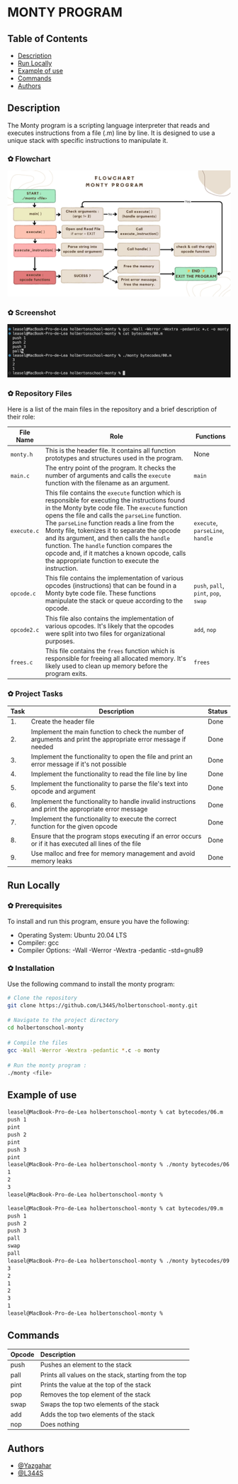 # MONTY PROGRAM

## Table of Contents
- [Description](#description)
- [Run Locally](#run-locally)
- [Example of use](#example-of-use)
- [Commands](#commands)
- [Authors](#authors)

## Description
The Monty program is a scripting language interpreter that reads and executes instructions from a file (.m) line by line. It is designed to use a unique stack with specific instructions to manipulate it.

### ✿ Flowchart
![Screenshot](./Docs/flowchart.png)

### ✿ Screenshot
![Screenshot](./Docs/screenshot.png)

### ✿ Repository Files

Here is a list of the main files in the repository and a brief description of their role:

| File Name | Role | Functions |
| --------- | ---- | --------- |
| `monty.h` | This is the header file. It contains all function prototypes and structures used in the program. | None |
| `main.c` | The entry point of the program. It checks the number of arguments and calls the `execute` function with the filename as an argument. | `main` |
| `execute.c` | This file contains the `execute` function which is responsible for executing the instructions found in the Monty byte code file. The `execute` function opens the file and calls the `parseLine` function. The `parseLine` function reads a line from the Monty file, tokenizes it to separate the opcode and its argument, and then calls the `handle` function. The `handle` function compares the opcode and, if it matches a known opcode, calls the appropriate function to execute the instruction. | `execute`, `parseLine`, `handle` |
| `opcode.c` | This file contains the implementation of various opcodes (instructions) that can be found in a Monty byte code file. These functions manipulate the stack or queue according to the opcode. | `push`, `pall`, `pint`, `pop`, `swap` |
| `opcode2.c` | This file also contains the implementation of various opcodes. It's likely that the opcodes were split into two files for organizational purposes. | `add`, `nop` |
| `frees.c` | This file contains the `frees` function which is responsible for freeing all allocated memory. It's likely used to clean up memory before the program exits. | `frees` |

### ✿ Project Tasks
| Task | Description | Status |
| ---- | ----------- | ------ |
| 1.   | Create the header file | Done |
| 2.   | Implement the main function to check the number of arguments and print the appropriate error message if needed | Done |
| 3.   | Implement the functionality to open the file and print an error message if it's not possible | Done |
| 4.   | Implement the functionality to read the file line by line | Done |
| 5.   | Implement the functionality to parse the file's text into opcode and argument | Done |
| 6.   | Implement the functionality to handle invalid instructions and print the appropriate error message | Done |
| 7.   | Implement the functionality to execute the correct function for the given opcode | Done |
| 8.   | Ensure that the program stops executing if an error occurs or if it has executed all lines of the file | Done |
| 9.   | Use malloc and free for memory management and avoid memory leaks | Done |

## Run Locally
### ✿ Prerequisites
To install and run this program, ensure you have the following:

- Operating System: Ubuntu 20.04 LTS
- Compiler: gcc
- Compiler Options: -Wall -Werror -Wextra -pedantic -std=gnu89

### ✿ Installation
Use the following command to install the monty program:

```bash
# Clone the repository
git clone https://github.com/L344S/holbertonschool-monty.git

# Navigate to the project directory
cd holbertonschool-monty

# Compile the files
gcc -Wall -Werror -Wextra -pedantic *.c -o monty

# Run the monty program :
./monty <file>
```

## Example of use
```sh
leasel@MacBook-Pro-de-Lea holbertonschool-monty % cat bytecodes/06.m    
push 1
pint
push 2
pint
push 3
pint                 
leasel@MacBook-Pro-de-Lea holbertonschool-monty % ./monty bytecodes/06.m
1
2
3
leasel@MacBook-Pro-de-Lea holbertonschool-monty %
```

```sh
leasel@MacBook-Pro-de-Lea holbertonschool-monty % cat bytecodes/09.m
push 1
push 2
push 3
pall
swap
pall                
leasel@MacBook-Pro-de-Lea holbertonschool-monty % ./monty bytecodes/09.m
3
2
1
2
3
1
leasel@MacBook-Pro-de-Lea holbertonschool-monty % 
```

## Commands
| Opcode  | Description |
| -------- |:------------|
| push     | Pushes an element to the stack |
| pall     | Prints all values on the stack, starting from the top |
| pint     | Prints the value at the top of the stack |
| pop      | Removes the top element of the stack |
| swap     | Swaps the top two elements of the stack |
| add      | Adds the top two elements of the stack |
| nop      | Does nothing |

## Authors
- [@Yazgahar](https://www.github.com/Yazgahar)
- [@L344S](https://www.github.com/L344S)

